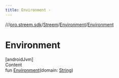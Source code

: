 ```yaml
---
title: Environment -
---
```

//[<root>](../../../../index.md)/[pro.streem.sdk](../../index.md)/[Streem](../index.md)/[Environment](index.md)/[Environment](-environment.md)



# Environment  
[androidJvm]  
Content  
fun [Environment](-environment.md)(domain: [String](https://kotlinlang.org/api/latest/jvm/stdlib/kotlin/-string/index.html))  



